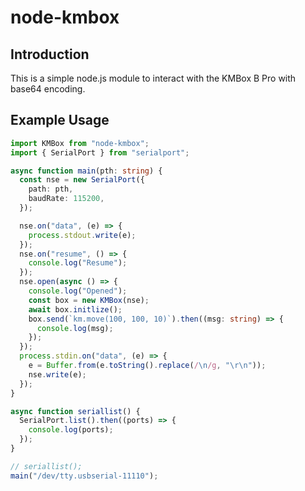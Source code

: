 # node-kmbox

## Introduction

This is a simple node.js module to interact with the KMBox B Pro with base64 encoding.

## Example Usage

```ts
import KMBox from "node-kmbox";
import { SerialPort } from "serialport";

async function main(pth: string) {
  const nse = new SerialPort({
    path: pth,
    baudRate: 115200,
  });

  nse.on("data", (e) => {
    process.stdout.write(e);
  });
  nse.on("resume", () => {
    console.log("Resume");
  });
  nse.open(async () => {
    console.log("Opened");
    const box = new KMBox(nse);
    await box.initlize();
    box.send(`km.move(100, 100, 10)`).then((msg: string) => {
      console.log(msg);
    });
  });
  process.stdin.on("data", (e) => {
    e = Buffer.from(e.toString().replace(/\n/g, "\r\n"));
    nse.write(e);
  });
}

async function seriallist() {
  SerialPort.list().then((ports) => {
    console.log(ports);
  });
}

// seriallist();
main("/dev/tty.usbserial-11110");
```
